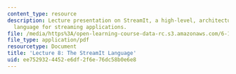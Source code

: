 ```yaml
---
content_type: resource
description: Lecture presentation on StreamIt, a high-level, architecture-independent
  language for streaming applications.
file: /media/https%3A/open-learning-course-data-rc.s3.amazonaws.com/6-189-multicore-programming-primer-january-iap-2007/ee7529324452e6df2f6e76dc58b0e6e8_lec8streamit.pdf
file_type: application/pdf
resourcetype: Document
title: 'Lecture 8: The StreamIt Language'
uid: ee752932-4452-e6df-2f6e-76dc58b0e6e8
---
```

